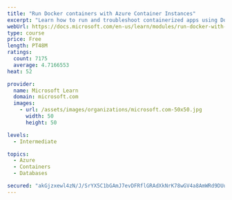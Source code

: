 ```yaml
---
title: "Run Docker containers with Azure Container Instances"
excerpt: "Learn how to run and troubleshoot containerized apps using Docker containers with Azure Container Instances."
webUrl: https://docs.microsoft.com/en-us/learn/modules/run-docker-with-azure-container-instances/
type: course
price: Free
length: PT48M
ratings:
  count: 7175
  average: 4.7166553
heat: 52

provider:
  name: Microsoft Learn
  domain: microsoft.com
  images:
    - url: /assets/images/organizations/microsoft.com-50x50.jpg
      width: 50
      height: 50

levels:
  - Intermediate

topics:
  - Azure
  - Containers
  - Databases

secured: "akGjzxewl4zN/J/SrYX5C1bGAmJ7evDFRflGRAdXkNrK78wGV4a8AmWRd9DUuBJTD6URlJRfrro1UkymdR/jK+b/DThdETY29ujZX5GDNPez2f+IKajyg0O5fOLA14E0U4Ln47Nbv9fT2GMooBJwgMdeUdHiiu0clbEz+sv4m9Oem3L1hY1EVAMfkpUvJ/HVx2cN5FOaUTHcH94UmCpNIgp5pgac5ftdTKvIbkc0CojWspoMJysQHuSKi6Z+7spwqQJ247nFtwSpqigSYYGJGIVe88IrhDo3EMG8i9UCOv8tbw61JMaAaVdZoqp4u0paqiUCcdkFBg+pXDQHlAKQ5XQ2BRiLCvnattqfpaXQd52KRz4D+Fpr7rbivL6Qs+n7uIgzLk62X2bn+mjzcaBhi3hmW7wrH94fQF8+VlP2+pk=;rxxxhTAi48jDMYJNdE2geg=="
---
```


